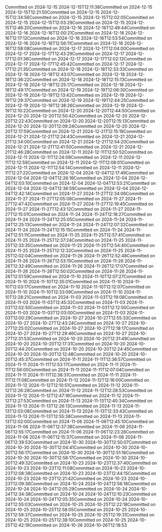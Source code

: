 Committed on 2024-12-15 2024-12-15T12:11:38Committed on 2024-12-15 2024-12-15T12:21:50Committed on 2024-12-15 2024-12-15T12:34:56Committed on 2024-12-15 2024-12-15T12:02:05Committed on 2024-12-15 2024-12-15T12:03:29Committed on 2024-12-15 2024-12-15T12:46:20Committed on 2024-12-16 2024-12-16T12:49:44Committed on 2024-12-16 2024-12-16T12:00:21Committed on 2024-12-16 2024-12-16T12:17:12Committed on 2024-12-16 2024-12-16T12:53:54Committed on 2024-12-16 2024-12-16T12:56:11Committed on 2024-12-16 2024-12-16T12:58:08Committed on 2024-12-17 2024-12-17T12:04:00Committed on 2024-12-17 2024-12-17T12:43:29Committed on 2024-12-17 2024-12-17T12:01:36Committed on 2024-12-17 2024-12-17T12:02:12Committed on 2024-12-17 2024-12-17T12:45:42Committed on 2024-12-17 2024-12-17T12:21:35Committed on 2024-12-18 2024-12-18T12:33:33Committed on 2024-12-18 2024-12-18T12:43:07Committed on 2024-12-18 2024-12-18T12:36:22Committed on 2024-12-18 2024-12-18T12:15:13Committed on 2024-12-18 2024-12-18T12:25:17Committed on 2024-12-18 2024-12-18T12:49:17Committed on 2024-12-19 2024-12-19T12:06:30Committed on 2024-12-19 2024-12-19T12:13:42Committed on 2024-12-19 2024-12-19T12:29:37Committed on 2024-12-19 2024-12-19T12:44:25Committed on 2024-12-19 2024-12-19T12:38:26Committed on 2024-12-19 2024-12-19T12:10:22Committed on 2024-12-20 2024-12-20T12:44:50Committed on 2024-12-20 2024-12-20T12:50:42Committed on 2024-12-20 2024-12-20T12:22:43Committed on 2024-12-20 2024-12-20T12:15:13Committed on 2024-12-20 2024-12-20T12:09:24Committed on 2024-12-20 2024-12-20T12:17:59Committed on 2024-12-21 2024-12-21T12:15:19Committed on 2024-12-21 2024-12-21T12:24:43Committed on 2024-12-21 2024-12-21T12:34:00Committed on 2024-12-21 2024-12-21T12:54:20Committed on 2024-12-21 2024-12-21T12:41:50Committed on 2024-12-21 2024-12-21T12:46:28Committed on 2024-12-11 2024-12-11T12:50:52Committed on 2024-12-11 2024-12-11T12:24:08Committed on 2024-12-11 2024-12-11T12:12:59Committed on 2024-12-11 2024-12-11T12:08:01Committed on 2024-12-11 2024-12-11T12:54:14Committed on 2024-12-11 2024-12-11T12:27:22Committed on 2024-12-04 2024-12-04T12:17:49Committed on 2024-12-04 2024-12-04T12:26:16Committed on 2024-12-04 2024-12-04T12:03:10Committed on 2024-12-04 2024-12-04T12:53:21Committed on 2024-12-04 2024-12-04T12:36:59Committed on 2024-12-04 2024-12-04T12:42:14Committed on 2024-11-27 2024-11-27T12:34:06Committed on 2024-11-27 2024-11-27T12:05:08Committed on 2024-11-27 2024-11-27T12:47:42Committed on 2024-11-27 2024-11-27T12:19:45Committed on 2024-11-27 2024-11-27T12:43:12Committed on 2024-11-27 2024-11-27T12:15:01Committed on 2024-11-24 2024-11-24T12:18:27Committed on 2024-11-24 2024-11-24T12:25:05Committed on 2024-11-24 2024-11-24T12:25:13Committed on 2024-11-24 2024-11-24T12:07:32Committed on 2024-11-24 2024-11-24T12:15:15Committed on 2024-11-24 2024-11-24T12:51:11Committed on 2024-11-25 2024-11-25T12:57:41Committed on 2024-11-25 2024-11-25T12:37:24Committed on 2024-11-25 2024-11-25T12:33:35Committed on 2024-11-25 2024-11-25T12:54:40Committed on 2024-11-25 2024-11-25T12:12:32Committed on 2024-11-25 2024-11-25T12:02:04Committed on 2024-11-26 2024-11-26T12:52:48Committed on 2024-11-26 2024-11-26T12:53:15Committed on 2024-11-26 2024-11-26T12:32:49Committed on 2024-11-26 2024-11-26T12:17:07Committed on 2024-11-26 2024-11-26T12:50:02Committed on 2024-11-26 2024-11-26T12:51:59Committed on 2024-11-10 2024-11-10T12:07:27Committed on 2024-11-10 2024-11-10T12:35:01Committed on 2024-11-10 2024-11-10T12:03:17Committed on 2024-11-10 2024-11-10T12:12:07Committed on 2024-11-10 2024-11-10T12:33:09Committed on 2024-11-10 2024-11-10T12:28:21Committed on 2024-11-03 2024-11-03T12:19:08Committed on 2024-11-03 2024-11-03T12:45:32Committed on 2024-11-03 2024-11-03T12:02:50Committed on 2024-11-03 2024-11-03T12:12:50Committed on 2024-11-03 2024-11-03T12:03:00Committed on 2024-11-03 2024-11-03T12:00:29Committed on 2024-10-27 2024-10-27T12:55:33Committed on 2024-10-27 2024-10-27T12:43:24Committed on 2024-10-27 2024-10-27T12:25:02Committed on 2024-10-27 2024-10-27T12:18:17Committed on 2024-10-27 2024-10-27T12:29:46Committed on 2024-10-27 2024-10-27T12:31:53Committed on 2024-10-20 2024-10-20T12:31:49Committed on 2024-10-20 2024-10-20T12:17:31Committed on 2024-10-20 2024-10-20T12:44:20Committed on 2024-10-20 2024-10-20T12:24:45Committed on 2024-10-20 2024-10-20T12:12:48Committed on 2024-10-20 2024-10-20T12:45:37Committed on 2024-11-11 2024-11-11T12:36:57Committed on 2024-11-11 2024-11-11T12:53:17Committed on 2024-11-11 2024-11-11T12:56:00Committed on 2024-11-11 2024-11-11T12:07:04Committed on 2024-11-11 2024-11-11T12:38:31Committed on 2024-11-11 2024-11-11T12:11:08Committed on 2024-11-12 2024-11-12T12:16:00Committed on 2024-11-12 2024-11-12T12:10:51Committed on 2024-11-12 2024-11-12T12:26:28Committed on 2024-11-12 2024-11-12T12:28:53Committed on 2024-11-12 2024-11-12T12:47:16Committed on 2024-11-12 2024-11-12T12:27:53Committed on 2024-11-13 2024-11-13T12:40:34Committed on 2024-11-13 2024-11-13T12:26:13Committed on 2024-11-13 2024-11-13T12:03:08Committed on 2024-11-13 2024-11-13T12:33:43Committed on 2024-11-13 2024-11-13T12:55:38Committed on 2024-11-13 2024-11-13T12:02:00Committed on 2024-11-06 2024-11-06T12:45:10Committed on 2024-11-06 2024-11-06T12:37:38Committed on 2024-11-06 2024-11-06T12:55:17Committed on 2024-11-06 2024-11-06T12:23:28Committed on 2024-11-06 2024-11-06T12:15:37Committed on 2024-11-06 2024-11-06T12:39:53Committed on 2024-10-30 2024-10-30T12:50:07Committed on 2024-10-30 2024-10-30T12:04:41Committed on 2024-10-30 2024-10-30T12:56:17Committed on 2024-10-30 2024-10-30T12:51:16Committed on 2024-10-30 2024-10-30T12:58:17Committed on 2024-10-30 2024-10-30T12:49:32Committed on 2024-10-23 2024-10-23T12:37:40Committed on 2024-10-23 2024-10-23T12:11:08Committed on 2024-10-23 2024-10-23T12:08:38Committed on 2024-10-23 2024-10-23T12:44:15Committed on 2024-10-23 2024-10-23T12:21:42Committed on 2024-10-23 2024-10-23T12:09:36Committed on 2024-10-24 2024-10-24T12:56:18Committed on 2024-10-24 2024-10-24T12:05:29Committed on 2024-10-24 2024-10-24T12:34:38Committed on 2024-10-24 2024-10-24T12:10:23Committed on 2024-10-24 2024-10-24T12:05:35Committed on 2024-10-24 2024-10-24T12:55:03Committed on 2024-10-25 2024-10-25T12:22:18Committed on 2024-10-25 2024-10-25T12:58:05Committed on 2024-10-25 2024-10-25T12:59:37Committed on 2024-10-25 2024-10-25T12:19:31Committed on 2024-10-25 2024-10-25T12:38:10Committed on 2024-10-25 2024-10-25T12:42:19Committed on 2024-10-26 2024-10-26T12:18:53